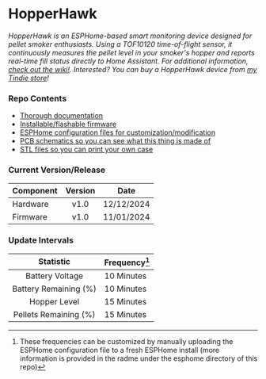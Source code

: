 # HopperHawk

*HopperHawk is an ESPHome-based smart monitoring device designed for pellet smoker enthusiasts. Using a TOF10120 time-of-flight sensor, it continuously measures the pellet level in your smoker's hopper and reports real-time fill status directly to Home Assistant. For additional information, [check out the wiki!](https://github.com/jpecsi/hopperhawk/wiki). Interested? You can buy a HopperHawk device from [my Tindie store](https://www.tindie.com/products/sidelinedata/hopperhawk/)!*


### Repo Contents
* [Thorough documentation](https://github.com/jpecsi/hopperhawk/wiki)
* [Installable/flashable firmware](https://github.com/jpecsi/hopperhawk/releases)
* [ESPHome configuration files for customization/modification](https://github.com/jpecsi/hopperhawk/tree/main/esphome)
* [PCB schematics so you can see what this thing is made of](https://github.com/jpecsi/hopperhawk/tree/main/hardware/schematics)
* [STL files so you can print your own case](https://github.com/jpecsi/hopperhawk/tree/main/hardware/enclosure)



### Current Version/Release

| Component | Version | Date |
| --------- | :-------: | :----: | 
| Hardware  | v1.0    | 12/12/2024 |
| Firmware  | v1.0    | 11/01/2024 |


### Update Intervals
| Statistic | Frequency[^1] |
| :-------: | :-------- |
| Battery Voltage | 10 Minutes |
| Battery Remaining (%) | 10 Minutes | 
| Hopper Level | 15 Minutes |
| Pellets Remaining (%) | 15 Minutes |


[^1]: These frequencies can be customized by manually uploading the ESPHome configuration file to a fresh ESPHome install (more information is provided in the radme under the esphome directory of this repo)






